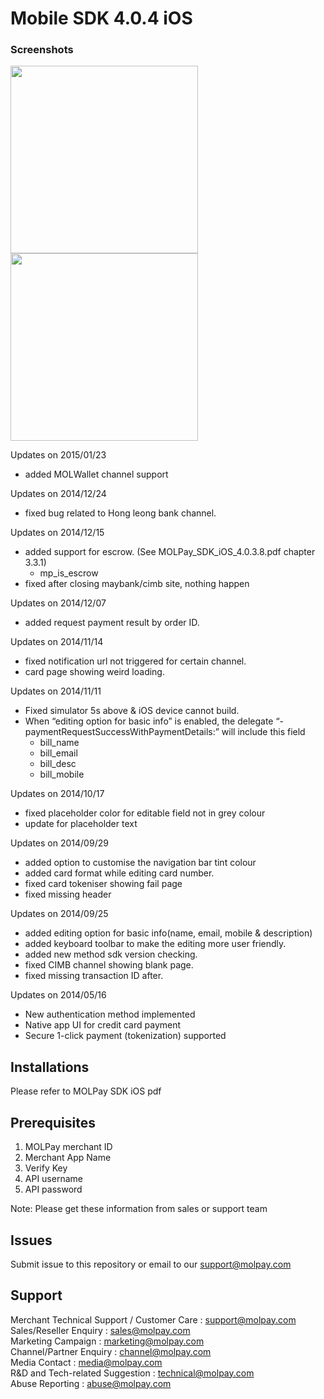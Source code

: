 Mobile SDK 4.0.4 iOS
==================
<h3>Screenshots</h3>
<img src=https://cloud.githubusercontent.com/assets/4816292/5699854/62cde0a2-9a6c-11e4-8fae-d59e9590e912.jpg height=300>
<img src=https://cloud.githubusercontent.com/assets/4816292/5699853/62cb8064-9a6c-11e4-9aac-a16ef28703ed.jpg height=300>

Updates on 2015/01/23
- added MOLWallet channel support


Updates on 2014/12/24
- fixed bug related to Hong leong bank channel.

Updates on 2014/12/15
- added support for escrow. (See MOLPay_SDK_iOS_4.0.3.8.pdf chapter 3.3.1)
	- mp_is_escrow
- fixed after closing maybank/cimb site, nothing happen
 


Updates on 2014/12/07
- added request payment result by order ID.

Updates on 2014/11/14
- fixed notification url not triggered for certain channel.
- card page showing weird loading.

Updates on 2014/11/11
- Fixed simulator 5s above & iOS device cannot build.
- When “editing option for basic info” is enabled, the delegate “-paymentRequestSuccessWithPaymentDetails:” will include this field
	- bill_name
	- bill_email
	- bill_desc
	- bill_mobile




Updates on 2014/10/17
- fixed placeholder color for editable field not in grey colour
- update for placeholder text



Updates on 2014/09/29
- added option to customise the navigation bar tint colour
- added card format while editing card number.
- fixed card tokeniser showing fail page
- fixed missing header

Updates on 2014/09/25

- added editing option for basic info(name, email, mobile & description)
- added keyboard toolbar to make the editing more user friendly.
- added new method sdk version checking.
- fixed CIMB channel showing blank page.
- fixed missing transaction ID after.

Updates on 2014/05/16

- New authentication method implemented
- Native app UI for credit card payment
- Secure 1-click payment (tokenization) supported

Installations
---
Please refer to MOLPay SDK iOS pdf 

Prerequisites
---
1. MOLPay merchant ID
2. Merchant App Name
3. Verify Key
4. API username
5. API password

Note: Please get these information from sales or support team

Issues
---
Submit issue to this repository or email to our support@molpay.com

Support
---
Merchant Technical Support / Customer Care : support@molpay.com <br>
Sales/Reseller Enquiry : sales@molpay.com <br>
Marketing Campaign : marketing@molpay.com <br>
Channel/Partner Enquiry : channel@molpay.com <br>
Media Contact : media@molpay.com <br>
R&D and Tech-related Suggestion : technical@molpay.com <br>
Abuse Reporting : abuse@molpay.com
